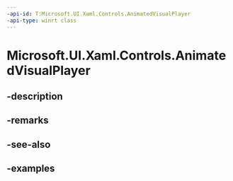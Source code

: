 ```yaml
---
-api-id: T:Microsoft.UI.Xaml.Controls.AnimatedVisualPlayer
-api-type: winrt class
---
```


<!-- Class syntax.
public class AnimatedVisualPlayer : FrameworkElement, FrameworkElement
-->

# Microsoft.UI.Xaml.Controls.AnimatedVisualPlayer

## -description

## -remarks

## -see-also

## -examples

